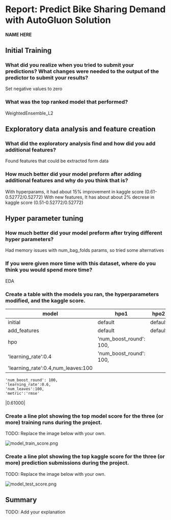 # Report: Predict Bike Sharing Demand with AutoGluon Solution
#### NAME HERE

## Initial Training
### What did you realize when you tried to submit your predictions? What changes were needed to the output of the predictor to submit your results?
Set negative values to zero

### What was the top ranked model that performed?
WeightedEnsemble_L2

## Exploratory data analysis and feature creation
### What did the exploratory analysis find and how did you add additional features?
Found features that could be extracted form data

### How much better did your model preform after adding additional features and why do you think that is?
With hyperparams,
it had about 15% improvement in kaggle score (0.61-0.52772/0.52772)
With new features,
It has about about 2% decrese in kaggle score (0.51-0.52772/0.52772)

## Hyper parameter tuning
### How much better did your model preform after trying different hyper parameters?
Had memory issues with num_bag_folds params, so tried some alternatives

### If you were given more time with this dataset, where do you think you would spend more time?
EDA

### Create a table with the models you ran, the hyperparameters modified, and the kaggle score.
|model|hpo1|hpo2|hpo3|score|
|--|--|--|--|--|
|initial|default|default|default|?|
|add_features|default|default|default|?|
|hpo|'num_boost_round': 100,
    'learning_rate':0.4|'num_boost_round': 100,
    'learning_rate':0.4,num_leaves:100|
    'num_boost_round': 100,
    'learning_rate':0.6,
    'num_leaves':100,
    'metric':'rmse'
|0.61000|

### Create a line plot showing the top model score for the three (or more) training runs during the project.

TODO: Replace the image below with your own.

![model_train_score.png](img/model_train_score.png)

### Create a line plot showing the top kaggle score for the three (or more) prediction submissions during the project.

TODO: Replace the image below with your own.

![model_test_score.png](img/model_test_score.png)

## Summary
TODO: Add your explanation
